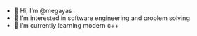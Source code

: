 - 👋 Hi, I’m @megayas
- 👀 I’m interested in software engineering and problem solving
- 🌱 I’m currently learning modern c++

<!---
megayas/megayas is a ✨ special ✨ repository because its `README.md` (this file) appears on your GitHub profile.
You can click the Preview link to take a look at your changes.
--->

